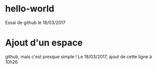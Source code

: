 # hello-world
Essai de github le 18/03/2017
# Ajout d'un espace
github, mais c'est presque simple !
Le 18/03/2017, ajout de cette ligne à 10h26
